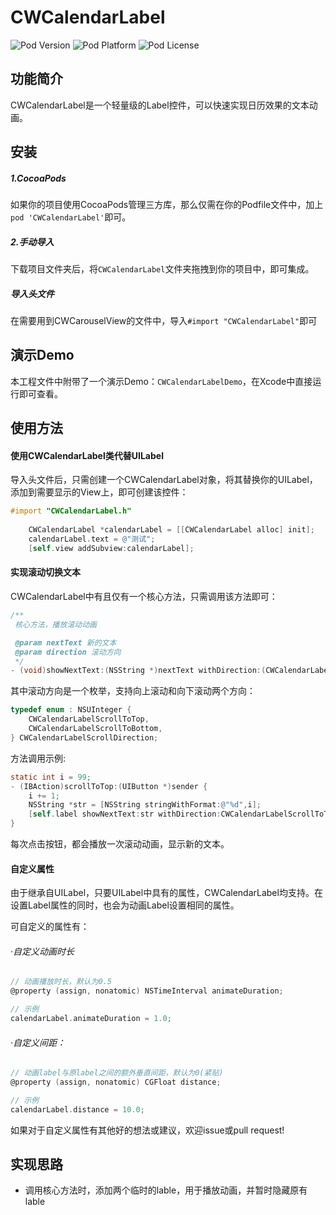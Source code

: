 # CWCalendarLabel

![Pod Version](https://img.shields.io/cocoapods/v/CWCalendarLabel.svg?style=flat)
![Pod Platform](https://img.shields.io/cocoapods/p/CWCalendarLabel.svg?style=flat)
![Pod License](https://img.shields.io/cocoapods/l/CWCalendarLabel.svg?style=flat)



## 功能简介

CWCalendarLabel是一个轻量级的Label控件，可以快速实现日历效果的文本动画。



## 安装

##### 1.CocoaPods

如果你的项目使用CocoaPods管理三方库，那么仅需在你的Podfile文件中，加上` pod 'CWCalendarLabel'`即可。

##### 2.手动导入

下载项目文件夹后，将`CWCalendarLabel`文件夹拖拽到你的项目中，即可集成。



##### 导入头文件

在需要用到CWCarouselView的文件中，导入`#import "CWCalendarLabel"`即可



## 演示Demo

本工程文件中附带了一个演示Demo：`CWCalendarLabelDemo`，在Xcode中直接运行即可查看。



## 使用方法

#### 使用CWCalendarLabel类代替UILabel

导入头文件后，只需创建一个CWCalendarLabel对象，将其替换你的UILabel，添加到需要显示的View上，即可创建该控件：

```objective-c
#import "CWCalendarLabel.h"
	
	CWCalendarLabel *calendarLabel = [[CWCalendarLabel alloc] init];
    calendarLabel.text = @"测试";
	[self.view addSubview:calendarLabel];
```



#### 实现滚动切换文本

CWCalendarLabel中有且仅有一个核心方法，只需调用该方法即可：

```objective-c
/**
 核心方法，播放滚动动画

 @param nextText 新的文本
 @param direction 滚动方向
 */
- (void)showNextText:(NSString *)nextText withDirection:(CWCalendarLabelScrollDirection)direction;
```

其中滚动方向是一个枚举，支持向上滚动和向下滚动两个方向：

```objective-c
typedef enum : NSUInteger {
    CWCalendarLabelScrollToTop,
    CWCalendarLabelScrollToBottom,
} CWCalendarLabelScrollDirection;
```



方法调用示例:

```objective-c
static int i = 99;
- (IBAction)scrollToTop:(UIButton *)sender {
    i += 1;
    NSString *str = [NSString stringWithFormat:@"%d",i];
    [self.label showNextText:str withDirection:CWCalendarLabelScrollToTop];
}
```

每次点击按钮，都会播放一次滚动动画，显示新的文本。



#### 自定义属性

由于继承自UILabel，只要UILabel中具有的属性，CWCalendarLabel均支持。在设置Label属性的同时，也会为动画Label设置相同的属性。

可自定义的属性有：

###### ·自定义动画时长

```objective-c
// 动画播放时长，默认为0.5
@property (assign, nonatomic) NSTimeInterval animateDuration;

// 示例
calendarLabel.animateDuration = 1.0;
```

###### ·自定义间距：

```objective-c
// 动画label与原label之间的额外垂直间距，默认为0(紧贴)
@property (assign, nonatomic) CGFloat distance;

// 示例
calendarLabel.distance = 10.0;
```

如果对于自定义属性有其他好的想法或建议，欢迎issue或pull request!



## 实现思路

- 调用核心方法时，添加两个临时的lable，用于播放动画，并暂时隐藏原有lable